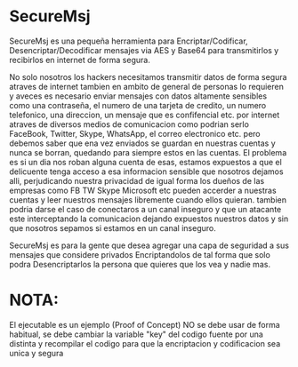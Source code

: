 SecureMsj
=========

SecureMsj es una pequeña herramienta para Encriptar/Codificar, Desencriptar/Decodificar mensajes via AES y Base64
para transmitirlos y recibirlos en internet de forma segura.

No solo nosotros los hackers necesitamos transmitir datos de forma segura atraves de internet
tambien en ambito de general de personas lo requieren y
aveces es necesario enviar mensajes con datos altamente sensibles como una contraseña, el numero de una tarjeta de
credito, un numero telefonico, una direccion, un mensaje que es confifencial etc.
por internet atraves de diversos medios de comunicacion como podrian serlo FaceBook, Twitter, Skype, WhatsApp, el correo
electronico etc. pero debemos saber que ena vez enviados se guardan en nuestras cuentas y nunca se borran, quedando
para siempre estos en las cuentas.
El problema es si un dia nos roban alguna cuenta de esas, estamos expuestos a que el delicuente tenga acceso
a esa informacion sensible que nosotros dejamos alli, perjudicando nuestra privacidad
de igual forma los dueños de las empresas como FB TW Skype Microsoft etc pueden accerder a nuestras cuentas 
y leer nuestros mensajes libremente cuando ellos quieran.
tambien podria darse el caso de conectaros a un canal inseguro y que un atacante este interceptando la comunicacion
dejando expuestos nuestros datos y sin que nosotros sepamos si estamos en un canal inseguro.

SecureMsj es para la gente que desea agregar una capa de seguridad a sus mensajes que considere privados
Encriptandolos de tal forma que solo podra Desencriptarlos la persona que quieres que los vea y nadie mas.

NOTA:
=====
El ejecutable es un ejemplo (Proof of Concept) 
NO se debe usar de forma habitual, se debe cambiar la variable "key"
del codigo fuente por una distinta y recompilar el codigo para que la
encriptacion y codificacion sea unica y segura

